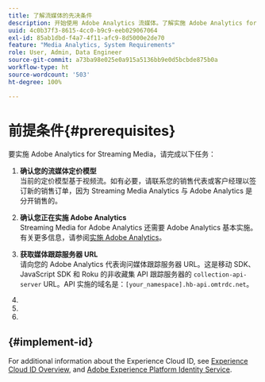 ```yaml
---
title: 了解流媒体的先决条件
description: 开始使用 Adobe Analytics 流媒体。了解实施 Adobe Analytics for Streaming Media 所需的工具。
uuid: 4c0b37f3-8615-4cc0-b9c9-eeb029067064
exl-id: 85ab1dbd-f4a7-4f11-afc9-8d5000e2de70
feature: "Media Analytics, System Requirements"
role: User, Admin, Data Engineer
source-git-commit: a73ba98e025e0a915a5136bb9e0d5bcbde875b0a
workflow-type: ht
source-wordcount: '503'
ht-degree: 100%

---
```


# 前提条件{#prerequisites}

要实施 Adobe Analytics for Streaming Media，请完成以下任务：

1. **确认您的流媒体定价模型**<br>
当前的定价模型基于视频流。如有必要，请联系您的销售代表或客户经理以签订新的销售订单，因为 Streaming Media Analytics 与 Adobe Analytics 是分开销售的。

1. **确认您正在实施 Adobe Analytics**<br>
Streaming Media for Adobe Analytics 还需要 Adobe Analytics 基本实施。有关更多信息，请参阅[实施 Adobe Analytics](https://experienceleague.adobe.com/docs/analytics/implementation/home.html?lang=zh-Hans)。

1. **获取媒体跟踪服务器 URL**<br>
请向您的 Adobe Analytics 代表询问媒体跟踪服务器 URL。这是移动 SDK、JavaScript SDK 和 Roku 的非收藏集 API 跟踪服务器的 `collection-api-server` URL。API 实施的域名是：`[your_namespace].hb-api.omtrdc.net`。


1. 

1. 

1. 


##  {#implement-id}











For additional information about the Experience Cloud ID, see [Experience Cloud ID Overview,](https://experienceleague.adobe.com/docs/id-service/using/intro/overview.html?lang=zh-Hans) and [Adobe Experience Platform Identity Service](https://experienceleague.adobe.com/docs/id-service/using/home.html?lang=zh-Hans).
